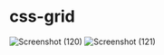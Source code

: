 # css-grid
![Screenshot (120)](https://github.com/user-attachments/assets/fa56ecce-da43-4fc4-8b44-4b49fcea15a6)
![Screenshot (121)](https://github.com/user-attachments/assets/32587df9-b7f5-4d86-b001-76b7f645967f)
